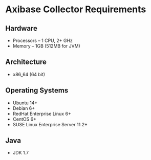 # Axibase Collector Requirements

## Hardware

* Processors – 1 CPU, 2+ GHz
* Memory – 1GB (512MB for JVM)

## Architecture

* x86_64 (64 bit)

## Operating Systems

* Ubuntu 14+
* Debian 6+
* RedHat Enterprise Linux 6+
* CentOS 6+
* SUSE Linux Enterprise Server 11.2+

## Java

* JDK 1.7

